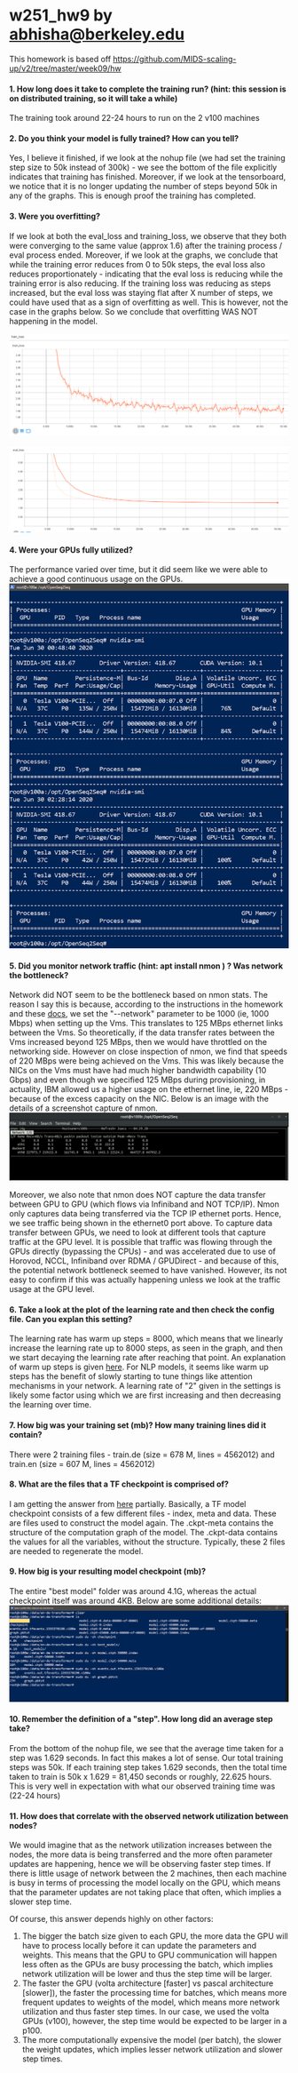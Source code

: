 # w251_hw9 by abhisha@berkeley.edu

This homework is based off https://github.com/MIDS-scaling-up/v2/tree/master/week09/hw

#### 1. How long does it take to complete the training run? (hint: this session is on distributed training, so it will take a while)

The training took around 22-24 hours to run on the 2 v100 machines

#### 2. Do you think your model is fully trained? How can you tell?

Yes, I believe it finished, if we look at the nohup file (we had set the training step size to 50k instead of 300k) - we see the bottom of the file explicitly indicates that training has finished. Moreover, if we look at the tensorboard, we notice that it is no longer updating the number of steps beyond 50k in any of the graphs. This is enough proof the training has completed.

#### 3. Were you overfitting?

If we look at both the eval_loss and training_loss, we observe that they both were converging to the same value (approx 1.6) after the training process / eval process ended. Moreover, if we look at the graphs, we conclude that while the training error reduces from 0 to 50k steps, the eval loss also reduces proportionately - indicating that the eval loss is reducing while the training error is also reducing. If the training loss was reducing as steps increased, but the eval loss was staying flat after X number of steps, we could have used that as a sign of overfitting as well. This is however, not the case in the graphs below. So we conclude that overfitting WAS NOT happening in the model.

![train](https://github.com/abhisha1991/w251_hw9/blob/master/Final/Train_Loss.PNG)

![eval](https://github.com/abhisha1991/w251_hw9/blob/master/Final/Eval_Loss.PNG)

#### 4. Were your GPUs fully utilized?

The performance varied over time, but it did seem like we were able to achieve a good continuous usage on the GPUs. 
![gpu](https://github.com/abhisha1991/w251_hw9/blob/master/Final/GPU.PNG)

#### 5. Did you monitor network traffic (hint: apt install nmon ) ? Was network the bottleneck?

Network did NOT seem to be the bottleneck based on nmon stats. The reason I say this is because, according to the instructions in the homework and these [docs](https://cloud.ibm.com/docs/cli?topic=cli-cli-virtual-servers), we set the "--network" parameter to be 1000 (ie, 1000 Mbps) when setting up the Vms. This translates to 125 MBps ethernet links between the Vms. So theoretically, if the data transfer rates between the Vms increased beyond 125 MBps, then we would have throttled on the networking side. However on close inspection of nmon, we find that speeds of 220 MBps were being achieved on the Vms. This was likely because the NICs on the Vms must have had much higher bandwidth capability (10 Gbps) and even though we specified 125 MBps during provisioning, in actuality, IBM allowed us a higher usage on the ethernet line, ie, 220 MBps - because of the excess capacity on the NIC. Below is an image with the details of a screenshot capture of nmon. 
![nmon](https://github.com/abhisha1991/w251_hw9/blob/master/Final/nmon.png)

Moreover, we also note that nmon does NOT capture the data transfer between GPU to GPU (which flows via Infiniband and NOT TCP/IP). Nmon only captures data being transferred via the TCP IP ethernet ports. Hence, we see traffic being shown in the ethernet0 port above. To capture data transfer between GPUs, we need to look at different tools that capture traffic at the GPU level. It is possible that traffic was flowing through the GPUs directly (bypassing the CPUs) - and was accelerated due to use of Horovod, NCCL, Infiniband over RDMA / GPUDirect - and because of this, the potential network bottleneck seemed to have vanished. However, its not easy to confirm if this was actually happening unless we look at the traffic usage at the GPU level.

#### 6. Take a look at the plot of the learning rate and then check the config file. Can you explan this setting?

The learning rate has warm up steps = 8000, which means that we linearly increase the learning rate up to 8000 steps, as seen in the graph, and then we start decaying the learning rate after reaching that point. An explanation of warm up steps is given [here](https://datascience.stackexchange.com/questions/55991/in-the-context-of-deep-learning-what-is-training-warmup-steps). For NLP models, it seems like warm up steps has the benefit of slowly starting to tune things like attention mechanisms in your network. A learning rate of "2" given in the settings is likely some factor using which we are first increasing and then decreasing the learning over time.

#### 7. How big was your training set (mb)? How many training lines did it contain?

There were 2 training files - train.de (size = 678 M, lines = 4562012) and train.en (size = 607 M, lines = 4562012)

#### 8. What are the files that a TF checkpoint is comprised of?

I am getting the answer from [here](https://stackoverflow.com/questions/44516609/tensorflow-what-is-the-relationship-between-ckpt-file-and-ckpt-meta-and-ckp) partially. Basically, a TF model checkpoint consists of a few different files - index, meta and data. These are files used to construct the model again. The .ckpt-meta contains the structure of the computation graph of the model. The .ckpt-data contains the values for all the variables, without the structure. Typically, these 2 files are needed to regenerate the model.

#### 9. How big is your resulting model checkpoint (mb)?

The entire "best model" folder was around 4.1G, whereas the actual checkpoint itself was around 4KB. Below are some additional details:
![model_size](https://github.com/abhisha1991/w251_hw9/blob/master/Final/ModelSize.PNG)

#### 10. Remember the definition of a "step". How long did an average step take?

From the bottom of the nohup file, we see that the average time taken for a step was 1.629 seconds. In fact this makes a lot of sense. Our total training steps was 50k. If each training step takes 1.629 seconds, then the total time taken to train is 50k x 1.629 = 81,450 seconds or roughly, 22.625 hours. This is very well in expectation with what our observed training time was (22-24 hours)

#### 11. How does that correlate with the observed network utilization between nodes?

We would imagine that as the network utilization increases between the nodes, the more data is being transferred and the more often parameter updates are happening, hence we will be observing faster step times. If there is little usage of network between the 2 machines, then each machine is busy in terms of processing the model locally on the GPU, which means that the parameter updates are not taking place that often, which implies a slower step time.

Of course, this answer depends highly on other factors:
1. The bigger the batch size given to each GPU, the more data the GPU will have to process locally before it can update the parameters and weights. This means that the GPU to GPU communication will happen less often as the GPUs are busy processing the batch, which implies network utilization will be lower and thus the step time will be larger.
2. The faster the GPU (volta architecture [faster] vs pascal architecture [slower]), the faster the processing time for batches, which means more frequent updates to weights of the model, which means more network utilization and thus faster step times. In our case, we used the volta GPUs (v100), however, the step time would be expected to be larger in a p100.
3. The more computationally expensive the model (per batch), the slower the weight updates, which implies lesser network utilization and slower step times.
